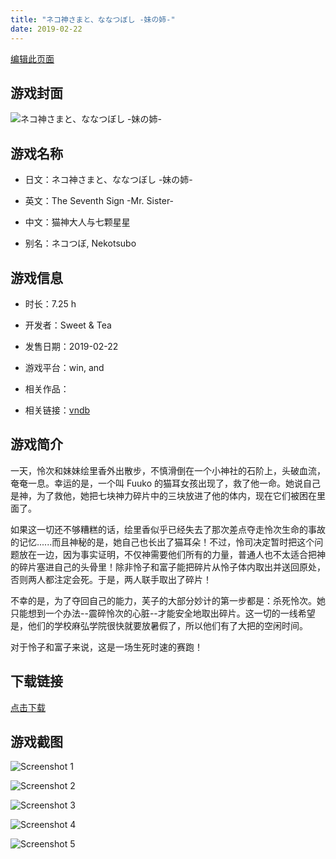 ```yaml
---
title: "ネコ神さまと、ななつぼし -妹の姉-"
date: 2019-02-22
---
```

[编辑此页面](https://github.com/ACG-3/ADV3-source/blob/main/source/_posts/%E3%83%8D%E3%82%B3%E7%A5%9E%E3%81%95%E3%81%BE%E3%81%A8%E3%80%81%E3%81%AA%E3%81%AA%E3%81%A4%E3%81%BC%E3%81%97%20-%E5%A6%B9%E3%81%AE%E5%A7%89-.md)

## 游戏封面

![ネコ神さまと、ななつぼし -妹の姉-](https%3A//pan.timero.xyz/onedrive/img_lib_001/%E3%83%8D%E3%82%B3%E7%A5%9E%E3%81%95%E3%81%BE%E3%81%A8%E3%80%81%E3%81%AA%E3%81%AA%E3%81%A4%E3%81%BC%E3%81%97%20-%E5%A6%B9%E3%81%AE%E5%A7%89-_cover.avif)


## 游戏名称

- 日文：ネコ神さまと、ななつぼし -妹の姉-
- 英文：The Seventh Sign -Mr. Sister-
- 中文：猫神大人与七颗星星

- 别名：ネコつぼ, Nekotsubo


## 游戏信息

- 时长：7.25 h
- 开发者：Sweet & Tea
- 发售日期：2019-02-22
- 游戏平台：win, and
- 相关作品：

- 相关链接：[vndb](https://vndb.org/v24564)


## 游戏简介

一天，怜次和妹妹绘里香外出散步，不慎滑倒在一个小神社的石阶上，头破血流，奄奄一息。幸运的是，一个叫 Fuuko 的猫耳女孩出现了，救了他一命。她说自己是神，为了救他，她把七块神力碎片中的三块放进了他的体内，现在它们被困在里面了。

如果这一切还不够糟糕的话，绘里香似乎已经失去了那次差点夺走怜次生命的事故的记忆......而且神秘的是，她自己也长出了猫耳朵！不过，怜司决定暂时把这个问题放在一边，因为事实证明，不仅神需要他们所有的力量，普通人也不太适合把神的碎片塞进自己的头骨里！除非怜子和富子能把碎片从怜子体内取出并送回原处，否则两人都注定会死。于是，两人联手取出了碎片！

不幸的是，为了夺回自己的能力，芙子的大部分妙计的第一步都是：杀死怜次。她只能想到一个办法--震碎怜次的心脏--才能安全地取出碎片。这一切的一线希望是，他们的学校麻弘学院很快就要放暑假了，所以他们有了大把的空闲时间。

对于怜子和富子来说，这是一场生死时速的赛跑！




## 下载链接

[点击下载](https://pan.timero.xyz/onedrive/adv_lib_001/%E3%83%8D%E3%82%B3%E7%A5%9E%E3%81%95%E3%81%BE%E3%81%A8%E3%80%81%E3%81%AA%E3%81%AA%E3%81%A4%E3%81%BC%E3%81%97%20-%E5%A6%B9%E3%81%AE%E5%A7%89-)


## 游戏截图


![Screenshot 1](https%3A//pan.timero.xyz/onedrive/img_lib_001/%E3%83%8D%E3%82%B3%E7%A5%9E%E3%81%95%E3%81%BE%E3%81%A8%E3%80%81%E3%81%AA%E3%81%AA%E3%81%A4%E3%81%BC%E3%81%97%20-%E5%A6%B9%E3%81%AE%E5%A7%89-_Screenshot_1.avif)

![Screenshot 2](https%3A//pan.timero.xyz/onedrive/img_lib_001/%E3%83%8D%E3%82%B3%E7%A5%9E%E3%81%95%E3%81%BE%E3%81%A8%E3%80%81%E3%81%AA%E3%81%AA%E3%81%A4%E3%81%BC%E3%81%97%20-%E5%A6%B9%E3%81%AE%E5%A7%89-_Screenshot_2.avif)

![Screenshot 3](https%3A//pan.timero.xyz/onedrive/img_lib_001/%E3%83%8D%E3%82%B3%E7%A5%9E%E3%81%95%E3%81%BE%E3%81%A8%E3%80%81%E3%81%AA%E3%81%AA%E3%81%A4%E3%81%BC%E3%81%97%20-%E5%A6%B9%E3%81%AE%E5%A7%89-_Screenshot_3.avif)

![Screenshot 4](https%3A//pan.timero.xyz/onedrive/img_lib_001/%E3%83%8D%E3%82%B3%E7%A5%9E%E3%81%95%E3%81%BE%E3%81%A8%E3%80%81%E3%81%AA%E3%81%AA%E3%81%A4%E3%81%BC%E3%81%97%20-%E5%A6%B9%E3%81%AE%E5%A7%89-_Screenshot_4.avif)

![Screenshot 5](https%3A//pan.timero.xyz/onedrive/img_lib_001/%E3%83%8D%E3%82%B3%E7%A5%9E%E3%81%95%E3%81%BE%E3%81%A8%E3%80%81%E3%81%AA%E3%81%AA%E3%81%A4%E3%81%BC%E3%81%97%20-%E5%A6%B9%E3%81%AE%E5%A7%89-_Screenshot_5.avif)

